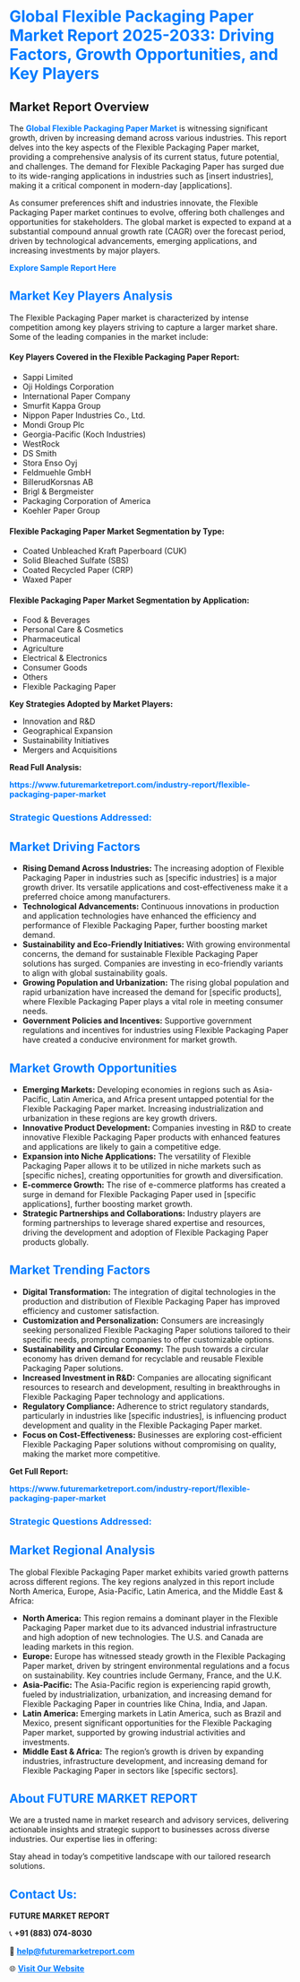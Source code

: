 <h1 style="color: #007BFF;">Global Flexible Packaging Paper Market Report 2025-2033: Driving Factors, Growth Opportunities, and Key Players</h1>

<section id="overview">
<h2>Market Report Overview</h2>
<p>The <a href="https://www.futuremarketreport.com/industry-report/flexible-packaging-paper-market" style="color: #007BFF; text-decoration: none;"><strong>Global Flexible Packaging Paper Market</strong></a> is witnessing significant growth, driven by increasing demand across various industries. This report delves into the key aspects of the Flexible Packaging Paper market, providing a comprehensive analysis of its current status, future potential, and challenges. The demand for Flexible Packaging Paper has surged due to its wide-ranging applications in industries such as [insert industries], making it a critical component in modern-day [applications].</p>
<p>As consumer preferences shift and industries innovate, the Flexible Packaging Paper market continues to evolve, offering both challenges and opportunities for stakeholders. The global market is expected to expand at a substantial compound annual growth rate (CAGR) over the forecast period, driven by technological advancements, emerging applications, and increasing investments by major players.</p>
</section>

<section id="overview">
<p><a href="https://www.futuremarketreport.com/request-sample/reportId=116342" style="color: #007BFF; text-decoration: none;"><strong>Explore Sample Report Here</strong></a></p>
</section>

<section id="key-players">
<h2 style="color: #007BFF;">Market Key Players Analysis</h2>
<p>The Flexible Packaging Paper market is characterized by intense competition among key players striving to capture a larger market share. Some of the leading companies in the market include:</p>
<h4>Key Players Covered in the Flexible Packaging Paper Report:</h4>
<ul><li>Sappi Limited</li><li>Oji Holdings Corporation</li><li>International Paper Company</li><li>Smurfit Kappa Group</li><li>Nippon Paper Industries Co., Ltd.</li><li>Mondi Group Plc</li><li>Georgia-Pacific (Koch Industries)</li><li>WestRock</li><li>DS Smith</li><li>Stora Enso Oyj</li><li>Feldmuehle GmbH</li><li>BillerudKorsnas AB</li><li>Brigl &amp; Bergmeister</li><li>Packaging Corporation of America</li><li>Koehler Paper Group</li></ul>
<h4>Flexible Packaging Paper Market Segmentation by Type:</h4>
<ul><li>Coated Unbleached Kraft Paperboard (CUK)</li><li>Solid Bleached Sulfate (SBS)</li><li>Coated Recycled Paper (CRP)</li><li>Waxed Paper</li></ul>

<h4>Flexible Packaging Paper Market Segmentation by Application:</h4>
<ul><li>Food &amp; Beverages</li><li>Personal Care &amp; Cosmetics</li><li>Pharmaceutical</li><li>Agriculture</li><li>Electrical &amp; Electronics</li><li>Consumer Goods</li><li>Others</li><li>Flexible Packaging Paper</li></ul>
<p><strong>Key Strategies Adopted by Market Players:</strong></p>
<ul>
<li>Innovation and R&D</li>
<li>Geographical Expansion</li>
<li>Sustainability Initiatives</li>
<li>Mergers and Acquisitions</li>
</ul>
</section>

<section>
<p><strong>Read Full Analysis: </strong></p><a href="https://www.futuremarketreport.com/industry-report/flexible-packaging-paper-market" style="color: #007BFF; text-decoration: none;"><strong>https://www.futuremarketreport.com/industry-report/flexible-packaging-paper-market</strong></a>
<h3 style="color: #007BFF;">Strategic Questions Addressed:</h3>
</section>

<section id="driving-factors">
<h2 style="color: #007BFF;">Market Driving Factors</h2>
<ul>
<li><strong>Rising Demand Across Industries:</strong> The increasing adoption of Flexible Packaging Paper in industries such as [specific industries] is a major growth driver. Its versatile applications and cost-effectiveness make it a preferred choice among manufacturers.</li>
<li><strong>Technological Advancements:</strong> Continuous innovations in production and application technologies have enhanced the efficiency and performance of Flexible Packaging Paper, further boosting market demand.</li>
<li><strong>Sustainability and Eco-Friendly Initiatives:</strong> With growing environmental concerns, the demand for sustainable Flexible Packaging Paper solutions has surged. Companies are investing in eco-friendly variants to align with global sustainability goals.</li>
<li><strong>Growing Population and Urbanization:</strong> The rising global population and rapid urbanization have increased the demand for [specific products], where Flexible Packaging Paper plays a vital role in meeting consumer needs.</li>
<li><strong>Government Policies and Incentives:</strong> Supportive government regulations and incentives for industries using Flexible Packaging Paper have created a conducive environment for market growth.</li>
</ul>
</section>

<section id="growth-opportunities">
<h2 style="color: #007BFF;">Market Growth Opportunities</h2>
<ul>
<li><strong>Emerging Markets:</strong> Developing economies in regions such as Asia-Pacific, Latin America, and Africa present untapped potential for the Flexible Packaging Paper market. Increasing industrialization and urbanization in these regions are key growth drivers.</li>
<li><strong>Innovative Product Development:</strong> Companies investing in R&D to create innovative Flexible Packaging Paper products with enhanced features and applications are likely to gain a competitive edge.</li>
<li><strong>Expansion into Niche Applications:</strong> The versatility of Flexible Packaging Paper allows it to be utilized in niche markets such as [specific niches], creating opportunities for growth and diversification.</li>
<li><strong>E-commerce Growth:</strong> The rise of e-commerce platforms has created a surge in demand for Flexible Packaging Paper used in [specific applications], further boosting market growth.</li>
<li><strong>Strategic Partnerships and Collaborations:</strong> Industry players are forming partnerships to leverage shared expertise and resources, driving the development and adoption of Flexible Packaging Paper products globally.</li>
</ul>
</section>

<section id="trending-factors">
<h2 style="color: #007BFF;">Market Trending Factors</h2>
<ul>
<li><strong>Digital Transformation:</strong> The integration of digital technologies in the production and distribution of Flexible Packaging Paper has improved efficiency and customer satisfaction.</li>
<li><strong>Customization and Personalization:</strong> Consumers are increasingly seeking personalized Flexible Packaging Paper solutions tailored to their specific needs, prompting companies to offer customizable options.</li>
<li><strong>Sustainability and Circular Economy:</strong> The push towards a circular economy has driven demand for recyclable and reusable Flexible Packaging Paper solutions.</li>
<li><strong>Increased Investment in R&D:</strong> Companies are allocating significant resources to research and development, resulting in breakthroughs in Flexible Packaging Paper technology and applications.</li>
<li><strong>Regulatory Compliance:</strong> Adherence to strict regulatory standards, particularly in industries like [specific industries], is influencing product development and quality in the Flexible Packaging Paper market.</li>
<li><strong>Focus on Cost-Effectiveness:</strong> Businesses are exploring cost-efficient Flexible Packaging Paper solutions without compromising on quality, making the market more competitive.</li>
</ul>
</section>

<section>
<p><strong>Get Full Report: </strong></p><a href="https://www.futuremarketreport.com/industry-report/flexible-packaging-paper-market" style="color: #007BFF; text-decoration: none;"><strong>https://www.futuremarketreport.com/industry-report/flexible-packaging-paper-market</strong></a>
<h3 style="color: #007BFF;">Strategic Questions Addressed:</h3>
</section>


<section id="regional-analysis">
<h2 style="color: #007BFF;">Market Regional Analysis</h2>
<p>The global Flexible Packaging Paper market exhibits varied growth patterns across different regions. The key regions analyzed in this report include North America, Europe, Asia-Pacific, Latin America, and the Middle East & Africa:</p>
<ul>
<li><strong>North America:</strong> This region remains a dominant player in the Flexible Packaging Paper market due to its advanced industrial infrastructure and high adoption of new technologies. The U.S. and Canada are leading markets in this region.</li>
<li><strong>Europe:</strong> Europe has witnessed steady growth in the Flexible Packaging Paper market, driven by stringent environmental regulations and a focus on sustainability. Key countries include Germany, France, and the U.K.</li>
<li><strong>Asia-Pacific:</strong> The Asia-Pacific region is experiencing rapid growth, fueled by industrialization, urbanization, and increasing demand for Flexible Packaging Paper in countries like China, India, and Japan.</li>
<li><strong>Latin America:</strong> Emerging markets in Latin America, such as Brazil and Mexico, present significant opportunities for the Flexible Packaging Paper market, supported by growing industrial activities and investments.</li>
<li><strong>Middle East & Africa:</strong> The region’s growth is driven by expanding industries, infrastructure development, and increasing demand for Flexible Packaging Paper in sectors like [specific sectors].</li>
</ul>
</section>

<footer>
<h2 style="color: #007BFF;">About FUTURE MARKET REPORT</h2>
<p>We are a trusted name in market research and advisory services, delivering actionable insights and strategic support to businesses across diverse industries. Our expertise lies in offering:</p>

<p>Stay ahead in today’s competitive landscape with our tailored research solutions.</p>

<h2 style="color: #007BFF;">Contact Us:</h2>
<p><strong>FUTURE MARKET REPORT</strong></p>
<p>📞 <strong>+91 (883) 074-8030</strong></p>
<p>📧 <strong><a href="mailto:help@futuremarketreport.com" style="color: #007BFF;">help@futuremarketreport.com</a></strong></p>
<p>🌐 <strong><a href="https://www.futuremarketreport.com/" style="color: #007BFF;">Visit Our Website</a></strong></p>
</footer>